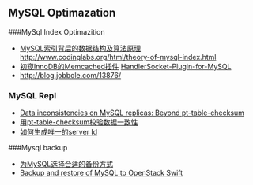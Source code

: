 ## MySQL Optimazation

###MySql Index Optimazition

- [MySQL索引背后的数据结构及算法原理](http://blog.jobbole.com/24006/) <http://www.codinglabs.org/html/theory-of-mysql-index.html>
- [初窥InnoDB的Memcached插件](http://blog.jobbole.com/46320/) [HandlerSocket-Plugin-for-MySQL](https://github.com/DeNA/HandlerSocket-Plugin-for-MySQL)
- <http://blog.jobbole.com/13876/>


### MySQL Repl

- [Data inconsistencies on MySQL replicas: Beyond pt-table-checksum](http://www.percona.com/blog/2014/11/04/data-inconsistencies-on-mysql-replicas-beyond-pt-table-checksum/)
- [用pt-table-checksum校验数据一致性](http://nettedfish.sinaapp.com/blog/2013/06/04/check-replication-consistency-by-pt-table-checksum/)
- [如何生成唯一的server Id](http://nettedfish.sinaapp.com/blog/2013/07/24/how-to-generate-unique-server_id/)

###Mysql backup

- [为MySQL选择合适的备份方式](http://blog.jobbole.com/45097/)
- [Backup and restore of MySQL to OpenStack Swift](http://www.percona.com/blog/2014/11/01/backup-and-restore-of-mysql-to-openstack-swift/)

